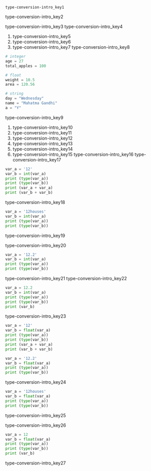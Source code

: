 ```ngMeta
type-conversion-intro_key1
```

  
type-conversion-intro_key2


type-conversion-intro_key3
type-conversion-intro_key4


1. type-conversion-intro_key5
2. type-conversion-intro_key6
3. type-conversion-intro_key7
type-conversion-intro_key8


```python
# integer
age = 27
total_apples = 100

# float
weight = 10.5
area = 120.56

# string
day = "Wednesday"
name = "Mahatma Gandhi"
a = "Y"
```
  
type-conversion-intro_key9


1. type-conversion-intro_key10
6. type-conversion-intro_key11
2. type-conversion-intro_key12
3. type-conversion-intro_key13
4. type-conversion-intro_key14
5. type-conversion-intro_key15
type-conversion-intro_key16
type-conversion-intro_key17


```python
var_a = '12'
var_b = int(var_a)
print (type(var_a))
print (type(var_b))
print (var_a + var_a)
print (var_b + var_b)
```
type-conversion-intro_key18
```python
var_a = '12houses'
var_b = int(var_a)
print (type(var_a))
print (type(var_b))
```
type-conversion-intro_key19


type-conversion-intro_key20
```python
var_a = '12.2'
var_b = int(var_a)
print (type(var_a))
print (type(var_b))
```
type-conversion-intro_key21
type-conversion-intro_key22


```python
var_a = 12.2
var_b = int(var_a)
print (type(var_a))
print (type(var_b))
print (var_b)
```
type-conversion-intro_key23


```python
var_a = '12'
var_b = float(var_a)
print (type(var_a))
print (type(var_b))
print (var_a + var_a)
print (var_b + var_b)
```
```python
var_a = '12.2'
var_b = float(var_a)
print (type(var_a))
print (type(var_b))
```
type-conversion-intro_key24


```python
var_a = '12houses'
var_b = float(var_a)
print (type(var_a))
print (type(var_b))
```
type-conversion-intro_key25
  
type-conversion-intro_key26
```python
var_a = 12
var_b = float(var_a)
print (type(var_a))
print (type(var_b))
print (var_b)
```
type-conversion-intro_key27
